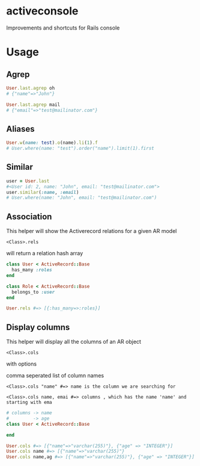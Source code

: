 activeconsole
=============

Improvements and shortcuts for Rails console

Usage
=======
Agrep
-----

```ruby
User.last.agrep oh
# {"name"=>"John"}

User.last.agrep mail
# {"email"=>"test@mailinator.com"}
```

Aliases
-------

```ruby
User.w(name: test).o(name).li(1).f
# User.where(name: "test").order("name").limit(1).first
```

Similar
-------

```ruby
user = User.last
#<User id: 2, name: "John", email: "test@mailinator.com">
user.similar(:name, :email)
# User.where(name: "John", email: "test@mailinator.com")
```

Association
------------

This helper will show the Activerecord relations for a given AR model

```
<Class>.rels
```

will return a relation hash array

```ruby
class User < ActiveRecord::Base
  has_many :roles
end

class Role < ActiveRecord::Base
  belongs_to :user
end

User.rels #=> [{:has_many=>:roles}]
```


Display columns
------------------

This helper will display all the columns of an AR object

```
<Class>.cols
```

with options
  
  comma seperated list of column names

```
<Class>.cols "name" #=> name is the column we are searching for
```

```
<Class>.cols name, emai #=> columns , which has the name 'name' and starting with ema
```

```ruby
# columns -> name
#         -> age
class User < ActiveRecord::Base

end

User.cols #=> [{"name"=>"varchar(255)"}, {"age" => "INTEGER"}]
User.cols name #=> [{"name"=>"varchar(255)"}
User.cols name,ag #=> [{"name"=>"varchar(255)"}, {"age" => "INTEGER"}]
```

